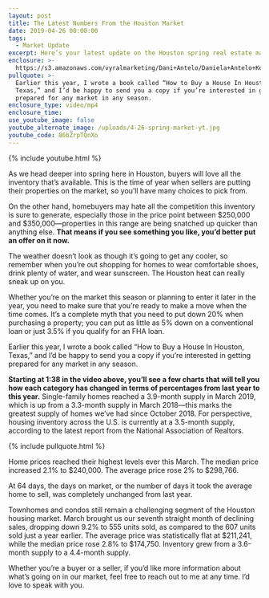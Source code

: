 ```yaml
---
layout: post
title: The Latest Numbers From the Houston Market
date: 2019-04-26 00:00:00
tags:
  - Market Update
excerpt: Here’s your latest update on the Houston spring real estate market.
enclosure: >-
  https://s3.amazonaws.com/vyralmarketing/Dani+Antelo/Daniela+Antelo+Keller+Williams+_+The+Latest+Numbers+From+the+Houston+Market.mp4
pullquote: >-
  Earlier this year, I wrote a book called “How to Buy a House In Houston,
  Texas,” and I’d be happy to send you a copy if you’re interested in getting
  prepared for any market in any season.
enclosure_type: video/mp4
enclosure_time:
use_youtube_image: false
youtube_alternate_image: /uploads/4-26-spring-market-yt.jpg
youtube_code: 86bZrpTQnXo
---
```


{% include youtube.html %}

As we head deeper into spring here in Houston, buyers will love all the inventory that’s available. This is the time of year when sellers are putting their properties on the market, so you’ll have many choices to pick from.

On the other hand, homebuyers may hate all the competition this inventory is sure to generate, especially those in the price point between $250,000 and $350,000—properties in this range are being snatched up quicker than anything else. **That means if you see something you like, you’d better put an offer on it now.**

The weather doesn’t look as though it’s going to get any cooler, so remember when you’re out shopping for homes to wear comfortable shoes, drink plenty of water, and wear sunscreen. The Houston heat can really sneak up on you.

Whether you’re on the market this season or planning to enter it later in the year, you need to make sure that you’re ready to make a move when the time comes. It’s a complete myth that you need to put down 20% when purchasing a property; you can put as little as 5% down on a conventional loan or just 3.5% if you qualify for an FHA loan.

Earlier this year, I wrote a book called “How to Buy a House In Houston, Texas,” and I’d be happy to send you a copy if you’re interested in getting prepared for any market in any season. 

**Starting at 1:38 in the video above, you’ll see a few charts that will tell you how each category has changed in terms of percentages from last year to this year.** Single-family homes reached a 3.9-month supply in March 2019, which is up from a 3.3-month supply in March 2018—this marks the greatest supply of homes we’ve had since October 2018. For perspective, housing inventory across the U.S. is currently at a 3.5-month supply, according to the latest report from the National Association of Realtors.

{% include pullquote.html %}

Home prices reached their highest levels ever this March. The median price increased 2.1% to $240,000. The average price rose 2% to $298,766.

At 64 days, the days on market, or the number of days it took the average home to sell, was completely unchanged from last year.

Townhomes and condos still remain a challenging segment of the Houston housing market. March brought us our seventh straight month of declining sales, dropping down 9.2% to 555 units sold, as compared to the 607 units sold just a year earlier. The average price was statistically flat at $211,241, while the median price rose 2.8% to $174,750. Inventory grew from a 3.6-month supply to a 4.4-month supply.

Whether you’re a buyer or a seller, if you’d like more information about what’s going on in our market, feel free to reach out to me at any time. I’d love to speak with you.